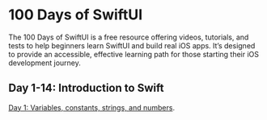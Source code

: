 # 100 Days of SwiftUI
The 100 Days of SwiftUI is a free resource offering videos, tutorials, and tests to help beginners learn SwiftUI and build real iOS apps. It’s designed to provide an accessible, effective learning path for those starting their iOS development journey.

## Day 1-14: Introduction to Swift
[Day 1: Variables, constants, strings, and numbers](https://github.com/TurkishDelightCo/100-days-of-swiftui/tree/main/Day%201).

